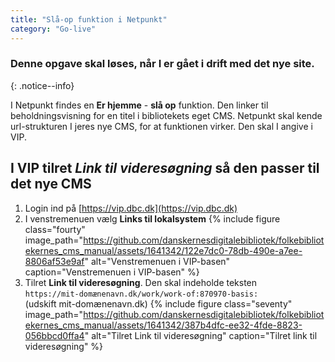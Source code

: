 ```yaml
---
title: "Slå-op funktion i Netpunkt"
category: "Go-live"
---
```

### Denne opgave skal løses, når I er gået i drift med det nye site.
{: .notice--info}

I Netpunkt findes en **Er hjemme** - **slå op** funktion. Den linker til beholdningsvisning for en titel i bibliotekets eget CMS.
Netpunkt skal kende url-strukturen I jeres nye CMS, for at funktionen virker. Den skal I angive i VIP.


## I VIP tilret *Link til videresøgning* så den passer til det nye CMS
1. Login ind på [https://vip.dbc.dk](https://vip.dbc.dk)
2. I venstremenuen vælg **Links til lokalsystem**
   {% include figure class="fourty" image_path="https://github.com/danskernesdigitalebibliotek/folkebibliotekernes_cms_manual/assets/1641342/122e7dc0-78db-490e-a7ee-8806af53e9af" alt="Venstremenuen i VIP-basen" caption="Venstremenuen i VIP-basen" %}
4. Tilret **Link til videresøgning**. Den skal indeholde teksten\
   `https://mit-domænenavn.dk/work/work-of:870970-basis:`\
   (udskift mit-domænenavn.dk)
   {% include figure class="seventy" image_path="https://github.com/danskernesdigitalebibliotek/folkebibliotekernes_cms_manual/assets/1641342/387b4dfc-ee32-4fde-8823-056bbcd0ffa4" alt="Tilret Link til videresøgning" caption="Tilret link til videresøgning" %}
